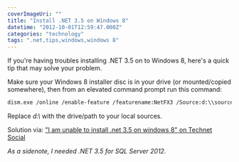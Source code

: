 ```yaml
---
coverImageUri: ""
title: "Install .NET 3.5 on Windows 8"
datetime: "2012-10-01T12:59:47.000Z"
categories: "technology"
tags: ".net,tips,windows,windows 8"
---
```


If you're having troubles installing .NET 3.5 on to Windows 8, here's a quick tip that may solve your problem.

Make sure your Windows 8 installer disc is in your drive (or mounted/copied somewhere), then from an elevated command prompt run this command:

```bash
dism.exe /online /enable-feature /featurename:NetFX3 /Source:d:\\sources\\sxs /LimitAccess
```

Replace _d:\\_ with the drive/path to your local sources.

Solution via: ["I am unable to install .net 3.5 on windows 8" on Technet Social](http://social.technet.microsoft.com/Forums/en-US/W8ITProPreRel/thread/f4217b5c-4341-4c6a-99be-46a178b34132/#1f4263a3-c528-42c7-b916-bb671db42845)

_As a sidenote, I needed .NET 3.5 for SQL Server 2012._
